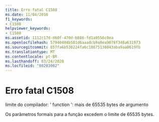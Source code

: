 ```yaml
---
title: Erro fatal C1508
ms.date: 11/04/2016
f1_keywords:
- C1508
helpviewer_keywords:
- C1508
ms.assetid: 1112c17d-d60f-470d-b886-fd1a9556c0ea
ms.openlocfilehash: 57940484b581d6aaadcb9a0ea9078f348a631973
ms.sourcegitcommit: 857fa6b530224fa6c18675138043aba9aa0619fb
ms.translationtype: MT
ms.contentlocale: pt-BR
ms.lasthandoff: 03/24/2020
ms.locfileid: "80203002"
---
```

# <a name="fatal-error-c1508"></a>Erro fatal C1508

limite do compilador: ' function ': mais de 65535 bytes de argumento

Os parâmetros formais para a função excedem o limite de 65535 bytes.
